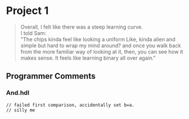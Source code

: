 # Project 1
>Overall, I felt like there was a steep learning curve.  
>I told Sam:  
>"The chips kinda feel like looking a uniform
> Like, kinda alien and simple but hard to wrap my mind around? 
>and once you walk back from the more familiar way of looking at it, then, you can see how it makes sense. 
> It feels like learning binary all over again."  
## Programmer Comments
### And.hdl
    // failed first comparison, accidentally set b=a.
    // silly me
###
